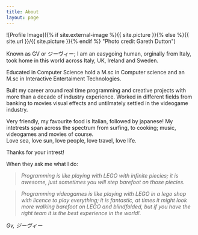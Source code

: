 ```yaml
---
title: About
layout: page
---
```

![Profile Image]({% if site.external-image %}{{ site.picture }}{% else %}{{ site.url }}/{{ site.picture }}{% endif %} "Photo credit Gareth Dutton")

Known as GV or ジーヴィー; I am an easygoing human, orginally from Italy, took home in this world across Italy, UK, Ireland and Sweden.

Educated in Computer Science hold a M.sc in Computer science and an M.sc in Interactive Entertaiment Technologies.

Built my career around real time programming and creative projects with more than a decade of industry experience. Worked in different fields from banking to movies visual effects and untilmately settled in the videogame industry.

Very friendly, my favourite food is Italian, followed by japanese!
My intetrests span across the spectrum from surfing, to cooking; music, videogames and movies of course.  
Love sea, love sun, love people, love travel, love life.

Thanks for your intrest!

When they ask me what I do:  
> *Programming is like playing with LEGO with infinite piecies; it is awesome, just sometimes you will step barefoot on those piecies.*

> *Programming videogames is like playing with LEGO in a lego shop with licence to play everything; it is fantastic, at times it might look more walking barefoot on LEGO and blindfolded, but if you have the right team it is the best experience in the world!.*

*Gv, ジーヴィー*
